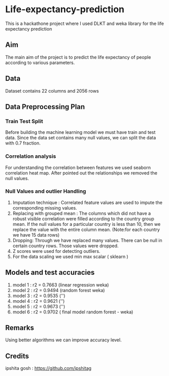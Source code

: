 # Life-expectancy-prediction
This is a hackathone project where I used DLKT  and weka library for the life expectancy prediction 

## Aim 
The main aim of the project is to predict the life expectancy of people according to various parameters. 
## Data
Dataset contains 22 columns and 2056 rows
## Data Preprocessing Plan
### Train Test Split
Before building the machine learning model we must have train and test data. Since the data set contains many null values, we can split the data with  0.7 fraction. 
### Correlation analysis
For understanding the correlation between features we used seaborn correlation heat map. After pointed out the relationships   we removed the null values. 
### Null Values and outlier Handling
1. Imputation technique : Correlated feature values are used to impute the corresponding missing values. 
2. Replacing with grouped mean : The columns which did not have a robust visible correlation were filled according to the              country group mean. If the null values for a particular country is less than 10, then we replace the value with the entire column    mean. (Note:for each country we have 15 data rows) 
3. Dropping: Through we have replaced many values. There can be null in certain country rows. Those values were dropped. 
4. Z scores were used for detecting outliers. 
5. For the data scaling we used  min max scalar ( sklearn )

## Models and test accuracies 
1. model 1 : r2 = 0.7663  (linear regression weka)
2. model 2 : r2 = 0.9494  (random forest weka) 
3. model 3 : r2 = 0.9535  ('')
4. model 4 : r2 = 0.9621  ('')
5. model 5 : r2 = 0.9673  ('')
6. model 6 : r2 = 0.9702  ( final model  random forest - weka)

## Remarks
Using better algorithms we can improve accuracy level.
## Credits
ipshita gosh : https://github.com/ipshitag
